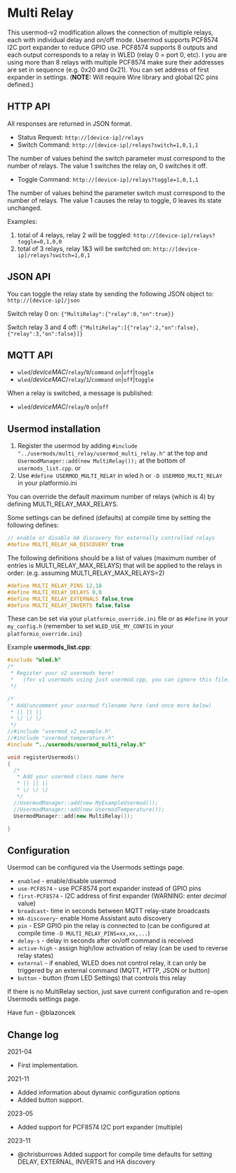# Multi Relay

This usermod-v2 modification allows the connection of multiple relays, each with individual delay and on/off mode.
Usermod supports PCF8574 I2C port expander to reduce GPIO use.
PCF8574 supports 8 outputs and each output corresponds to a relay in WLED (relay 0 = port 0, etc). I you are using more than 8 relays with multiple PCF8574 make sure their addresses are set in sequence (e.g. 0x20 and 0x21). You can set address of first expander in settings.
(**NOTE:** Will require Wire library and global I2C pins defined.)

## HTTP API
All responses are returned in JSON format. 

* Status Request: `http://[device-ip]/relays`
* Switch Command: `http://[device-ip]/relays?switch=1,0,1,1`

The number of values behind the switch parameter must correspond to the number of relays. The value 1 switches the relay on, 0 switches it off. 

* Toggle Command: `http://[device-ip]/relays?toggle=1,0,1,1`

The number of values behind the parameter switch must correspond to the number of relays. The value 1 causes the relay to toggle, 0 leaves its state unchanged.

Examples:
1. total of 4 relays, relay 2 will be toggled: `http://[device-ip]/relays?toggle=0,1,0,0`
2. total of 3 relays, relay 1&3 will be switched on: `http://[device-ip]/relays?switch=1,0,1`

## JSON API
You can toggle the relay state by sending the following JSON object to: `http://[device-ip]/json`

Switch relay 0 on: `{"MultiRelay":{"relay":0,"on":true}}`

Switch relay 3 and 4 off: `{"MultiRelay":[{"relay":2,"on":false},{"relay":3,"on":false}]}`


## MQTT API

* `wled`/_deviceMAC_/`relay`/`0`/`command` `on`|`off`|`toggle`
* `wled`/_deviceMAC_/`relay`/`1`/`command` `on`|`off`|`toggle`

When a relay is switched, a message is published:

* `wled`/_deviceMAC_/`relay`/`0` `on`|`off`


## Usermod installation

1. Register the usermod by adding `#include "../usermods/multi_relay/usermod_multi_relay.h"` at the top and `UsermodManager::add(new MultiRelay());` at the bottom of `usermods_list.cpp`.
or
2. Use `#define USERMOD_MULTI_RELAY` in wled.h or `-D USERMOD_MULTI_RELAY` in your platformio.ini

You can override the default maximum number of relays (which is 4) by defining MULTI_RELAY_MAX_RELAYS.

Some settings can be defined (defaults) at compile time by setting the following defines:

```cpp
// enable or disable HA discovery for externally controlled relays
#define MULTI_RELAY_HA_DISCOVERY true
```

The following definitions should be a list of values (maximum number of entries is MULTI_RELAY_MAX_RELAYS) that will be applied to the relays in order:
(e.g. assuming MULTI_RELAY_MAX_RELAYS=2)

```cpp
#define MULTI_RELAY_PINS 12,18
#define MULTI_RELAY_DELAYS 0,0
#define MULTI_RELAY_EXTERNALS false,true
#define MULTI_RELAY_INVERTS false,false
```
These can be set via your `platformio_override.ini` file or as `#define` in your `my_config.h` (remember to set `WLED_USE_MY_CONFIG` in your `platformio_override.ini`)

Example **usermods_list.cpp**:

```cpp
#include "wled.h"
/*
 * Register your v2 usermods here!
 *   (for v1 usermods using just usermod.cpp, you can ignore this file)
 */

/*
 * Add/uncomment your usermod filename here (and once more below)
 * || || ||
 * \/ \/ \/
 */
//#include "usermod_v2_example.h"
//#include "usermod_temperature.h"
#include "../usermods/usermod_multi_relay.h"

void registerUsermods()
{
  /*
   * Add your usermod class name here
   * || || ||
   * \/ \/ \/
   */
  //UsermodManager::add(new MyExampleUsermod());
  //UsermodManager::add(new UsermodTemperature());
  UsermodManager::add(new MultiRelay());

}
```

## Configuration

Usermod can be configured via the Usermods settings page.

* `enabled` - enable/disable usermod
* `use-PCF8574` - use PCF8574 port expander instead of GPIO pins
* `first-PCF8574` - I2C address of first expander (WARNING: enter *decimal* value)
* `broadcast`- time in seconds between MQTT relay-state broadcasts
* `HA-discovery`- enable Home Assistant auto discovery
* `pin` - ESP GPIO pin the relay is connected to (can be configured at compile time `-D MULTI_RELAY_PINS=xx,xx,...`)
* `delay-s` - delay in seconds after on/off command is received
* `active-high` - assign high/low activation of relay (can be used to reverse relay states)
* `external` - if enabled, WLED does not control relay, it can only be triggered by an external command (MQTT, HTTP, JSON or button)
* `button` - button (from LED Settings) that controls this relay

If there is no MultiRelay section, just save current configuration and re-open Usermods settings page. 

Have fun - @blazoncek

## Change log
2021-04
* First implementation.

2021-11
* Added information about dynamic configuration options
* Added button support.

2023-05
* Added support for PCF8574 I2C port expander (multiple)

2023-11
* @chrisburrows Added support for compile time defaults for setting DELAY, EXTERNAL, INVERTS and HA discovery
